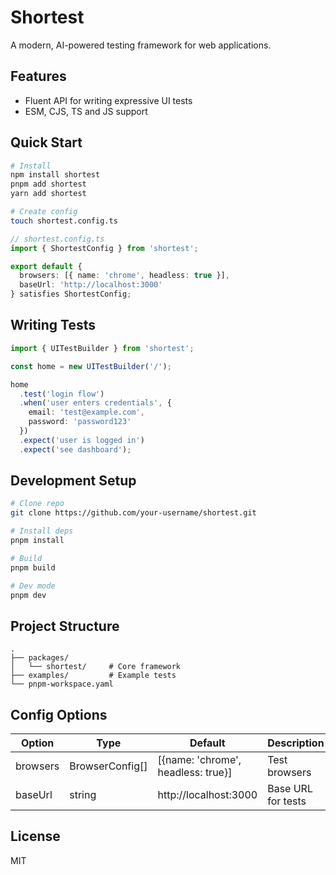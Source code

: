 # Shortest

A modern, AI-powered testing framework for web applications.

## Features

- Fluent API for writing expressive UI tests
- ESM, CJS, TS and JS support

## Quick Start

```bash
# Install
npm install shortest
pnpm add shortest 
yarn add shortest

# Create config
touch shortest.config.ts
```

```typescript
// shortest.config.ts
import { ShortestConfig } from 'shortest';

export default {
  browsers: [{ name: 'chrome', headless: true }],
  baseUrl: 'http://localhost:3000'
} satisfies ShortestConfig;
```

## Writing Tests

```typescript
import { UITestBuilder } from 'shortest';

const home = new UITestBuilder('/');

home
  .test('login flow')
  .when('user enters credentials', {
    email: 'test@example.com',
    password: 'password123'
  })
  .expect('user is logged in')
  .expect('see dashboard');
```

## Development Setup

```bash
# Clone repo
git clone https://github.com/your-username/shortest.git

# Install deps
pnpm install

# Build
pnpm build

# Dev mode
pnpm dev
```

## Project Structure
```
.
├── packages/
│   └── shortest/     # Core framework
├── examples/         # Example tests
└── pnpm-workspace.yaml
```

## Config Options

| Option | Type | Default | Description |
|--------|------|---------|-------------|
| browsers | BrowserConfig[] | [{name: 'chrome', headless: true}] | Test browsers |
| baseUrl | string | http://localhost:3000 | Base URL for tests |

## License

MIT
